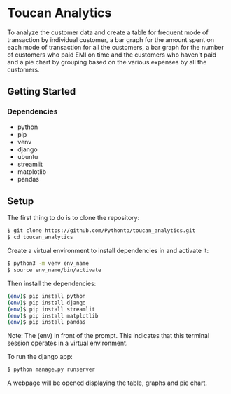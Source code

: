 # Toucan Analytics
To analyze the customer data and create a table for frequent mode of transaction by individual customer, a bar graph for the amount spent on each mode of transaction for all the customers, a bar graph for the number of customers who paid EMI on time and the customers who haven't paid and a pie chart by grouping based on the various expenses by all the customers.

## Getting Started

### Dependencies
* python
* pip
* venv
* django
* ubuntu
* streamlit
* matplotlib
* pandas

## Setup
The first thing to do is to clone the repository:
```sh
$ git clone https://github.com/Pythontp/toucan_analytics.git
$ cd toucan_analytics
```
Create a virtual environment to install dependencies in and activate it:
```sh
$ python3 -m venv env_name
$ source env_name/bin/activate
```
Then install the dependencies:
```sh
(env)$ pip install python
(env)$ pip install django
(env)$ pip install streamlit
(env)$ pip install matplotlib
(env)$ pip install pandas
```

Note: The (env) in front of the prompt. This indicates that this terminal session operates in a virtual environment.

To run the django app:
```sh
$ python manage.py runserver
```
A webpage will be opened displaying the table, graphs and pie chart.
